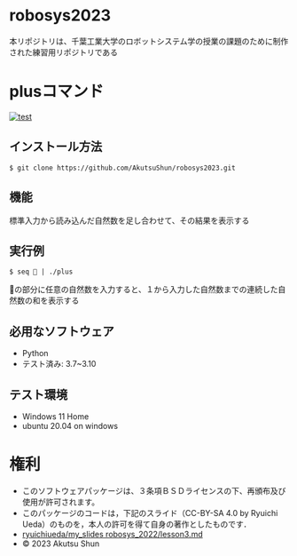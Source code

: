 # robosys2023
本リポジトリは、千葉工業大学のロボットシステム学の授業の課題のために制作された練習用リポジトリである

# plusコマンド
[![test](https://github.com/AkutsuShun/robosys2023/actions/workflows/test.yml/badge.svg)](https://github.com/AkutsuShun/robosys2023/actions/workflows/test.yml)

## インストール方法
```
$ git clone https://github.com/AkutsuShun/robosys2023.git
```

## 機能
標準入力から読み込んだ自然数を足し合わせて、その結果を表示する

## 実行例
```
$ seq 🔲 | ./plus
``` 
🔲の部分に任意の自然数を入力すると、１から入力した自然数までの連続した自然数の和を表示する



## 必用なソフトウェア
* Python
* テスト済み: 3.7~3.10

## テスト環境
* Windows 11 Home
* ubuntu 20.04 on windows

# 権利
* このソフトウェアパッケージは、３条項ＢＳＤライセンスの下、再頒布及び使用が許可されます。
* このパッケージのコードは，下記のスライド（CC-BY-SA 4.0 by Ryuichi Ueda）のものを，本人の許可を得て自身の著作としたものです．
* [ryuichiueda/my_slides robosys_2022/lesson3.md](https://ryuichiueda.github.io/my_slides/robosys_2022/lesson4.html#/)
* © 2023 Akutsu Shun
